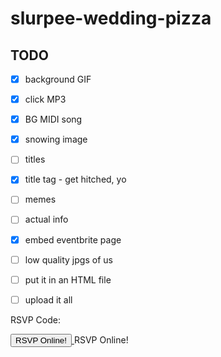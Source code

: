 # slurpee-wedding-pizza

## TODO

- [x] background GIF
- [x] click MP3
- [x] BG MIDI song
- [x] snowing image
- [ ] titles
- [x] title tag - get hitched, yo
- [ ] memes
- [ ] actual info
- [x] embed eventbrite page
- [ ] low quality jpgs of us
- [ ] put it in an HTML file
- [ ] upload it all


RSVP Code:
<!-- Noscript content for added SEO -->
<noscript><a href="https://www.eventbrite.ca/e/et-wedding-tickets-86465200743" rel="noopener noreferrer" target="_blank"></noscript>
<button id="eventbrite-widget-modal-trigger-86465200743" type="button">RSVP Online!</button>
<noscript></a>RSVP Online!</noscript>

<div id="eventbrite-widget-container-86465200743"></div>

<script src="https://www.eventbrite.ca/static/widgets/eb_widgets.js"></script>
<script type="text/javascript">
    var exampleCallback = function() {
        console.log('Order complete!');
    };

    window.EBWidgets.createWidget({
        widgetType: 'checkout',
        eventId: '86465200743',
        modal: true,
        modalTriggerElementId: 'eventbrite-widget-modal-trigger-86465200743',
        onOrderComplete: exampleCallback
    });
    window.EBWidgets.createWidget({
        // Required
        widgetType: 'checkout',
        eventId: '86465200743',
        iframeContainerId: 'eventbrite-widget-container-86465200743',

        // Optional
        iframeContainerHeight: 425,  // Widget height in pixels. Defaults to a minimum of 425px if not provided
        onOrderComplete: exampleCallback  // Method called when an order has successfully completed
    });
</script>
